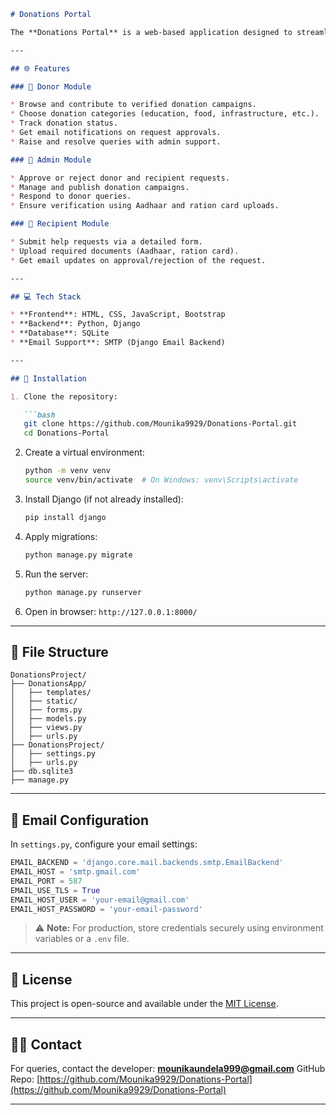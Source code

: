 

````markdown
# Donations Portal

The **Donations Portal** is a web-based application designed to streamline the donation process between **donors**, **administrators**, and **recipients** in a transparent and organized manner. It allows users to make and manage donations across categories like **education**, **infrastructure**, and **food**.

---

## 🌐 Features

### 🔹 Donor Module

* Browse and contribute to verified donation campaigns.
* Choose donation categories (education, food, infrastructure, etc.).
* Track donation status.
* Get email notifications on request approvals.
* Raise and resolve queries with admin support.

### 🔹 Admin Module

* Approve or reject donor and recipient requests.
* Manage and publish donation campaigns.
* Respond to donor queries.
* Ensure verification using Aadhaar and ration card uploads.

### 🔹 Recipient Module

* Submit help requests via a detailed form.
* Upload required documents (Aadhaar, ration card).
* Get email updates on approval/rejection of the request.

---

## 💻 Tech Stack

* **Frontend**: HTML, CSS, JavaScript, Bootstrap
* **Backend**: Python, Django
* **Database**: SQLite
* **Email Support**: SMTP (Django Email Backend)

---

## 🚀 Installation

1. Clone the repository:

   ```bash
   git clone https://github.com/Mounika9929/Donations-Portal.git
   cd Donations-Portal
````

2. Create a virtual environment:

   ```bash
   python -m venv venv
   source venv/bin/activate  # On Windows: venv\Scripts\activate
   ```

3. Install Django (if not already installed):

   ```bash
   pip install django
   ```

4. Apply migrations:

   ```bash
   python manage.py migrate
   ```

5. Run the server:

   ```bash
   python manage.py runserver
   ```

6. Open in browser:
   `http://127.0.0.1:8000/`

---

## 📁 File Structure

```
DonationsProject/
├── DonationsApp/
│   ├── templates/
│   ├── static/
│   ├── forms.py
│   ├── models.py
│   ├── views.py
│   ├── urls.py
├── DonationsProject/
│   ├── settings.py
│   ├── urls.py
├── db.sqlite3
├── manage.py
```

---

## 📧 Email Configuration

In `settings.py`, configure your email settings:

```python
EMAIL_BACKEND = 'django.core.mail.backends.smtp.EmailBackend'
EMAIL_HOST = 'smtp.gmail.com'
EMAIL_PORT = 587
EMAIL_USE_TLS = True
EMAIL_HOST_USER = 'your-email@gmail.com'
EMAIL_HOST_PASSWORD = 'your-email-password'
```

> ⚠️ **Note:** For production, store credentials securely using environment variables or a `.env` file.

---

## 📜 License

This project is open-source and available under the [MIT License](LICENSE).

---

## 🙋‍♀️ Contact

For queries, contact the developer: **[mounikaundela999@gmail.com](mailto:mounikaundela999@gmail.com)**
GitHub Repo: [https://github.com/Mounika9929/Donations-Portal](https://github.com/Mounika9929/Donations-Portal)

---

```
